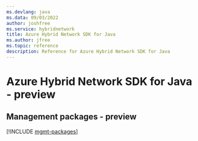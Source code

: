 ```yaml
---
ms.devlang: java
ms.data: 09/03/2022
author: joshfree
ms.service: hybridnetwork
title: Azure Hybrid Network SDK for Java
ms.author: jfree
ms.topic: reference
description: Reference for Azure Hybrid Network SDK for Java
---
```

# Azure Hybrid Network SDK for Java - preview

## Management packages - preview
[!INCLUDE [mgmt-packages](hybrid-network-mgmt-index.md)]